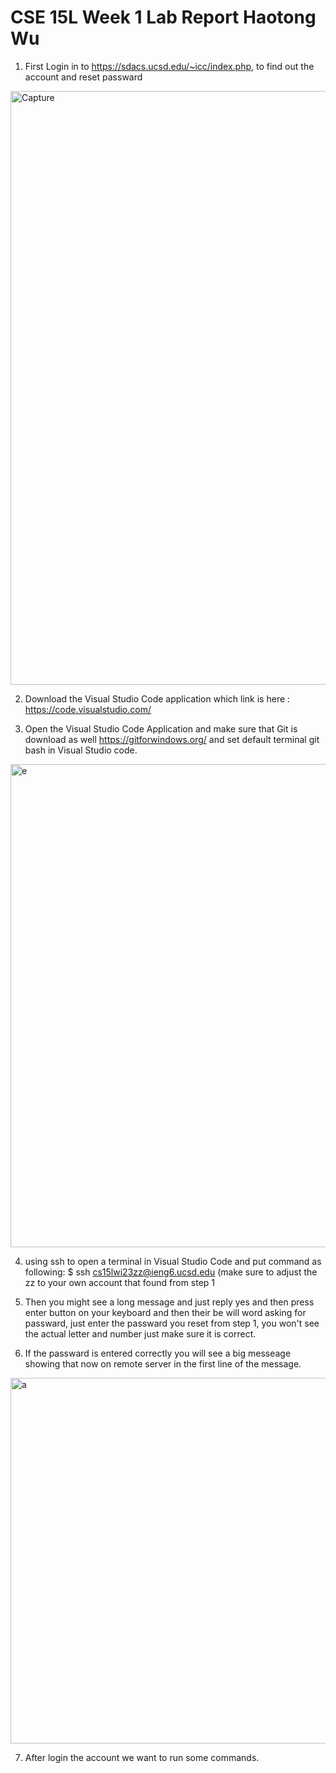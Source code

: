 # CSE 15L Week 1 Lab Report Haotong Wu
1. First Login in to https://sdacs.ucsd.edu/~icc/index.php, to find out the account and reset passward 
<img width="950" alt="Capture" src="https://user-images.githubusercontent.com/122568570/212788097-4407e657-cfca-4640-9e6d-da8e9d8236ea.PNG">

2. Download the Visual Studio Code application which link is here : https://code.visualstudio.com/

3. Open the Visual Studio Code Application and make sure that Git is download as well https://gitforwindows.org/ and set default terminal git bash in Visual Studio code.
<img width="773" alt="e" src="https://user-images.githubusercontent.com/122568570/212788443-e7e69240-ffa6-46db-a157-57f867a22e1c.PNG">


4. using ssh to open a terminal in Visual Studio Code and put command as following:
$ ssh cs15lwi23zz@ieng6.ucsd.edu (make sure to adjust the zz to your own account that found from step 1

5. Then you might see a long message and just reply yes and then press enter button on your keyboard and then their be will word asking for passward, just enter the passward you reset from step 1, you won't see the actual letter and number just make sure it is correct.

6. If the passward is entered correctly you will see a big messeage showing that now on remote server in the first line of the message.
<img width="585" alt="a" src="https://user-images.githubusercontent.com/122568570/212788679-dd9df8ae-d286-460d-bc3a-ad72eb1cad22.PNG">

7. After login the account we want to run some commands.
